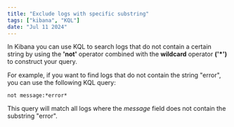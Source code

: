 ```yaml
---
title: "Exclude logs with specific substring"
tags: ["kibana", "KQL"]
date: "Jul 11 2024"
---
```

In Kibana you can use KQL to search logs that do not contain a certain string by using the **'not'** operator combined with the **wildcard** operator **('*')**
to construct your query.

For example, if you want to find logs that do not contain the string "error", you can use the following KQL query:

```
not message:*error*
```
This query will match all logs where the *message* field does not contain the substring "error".

